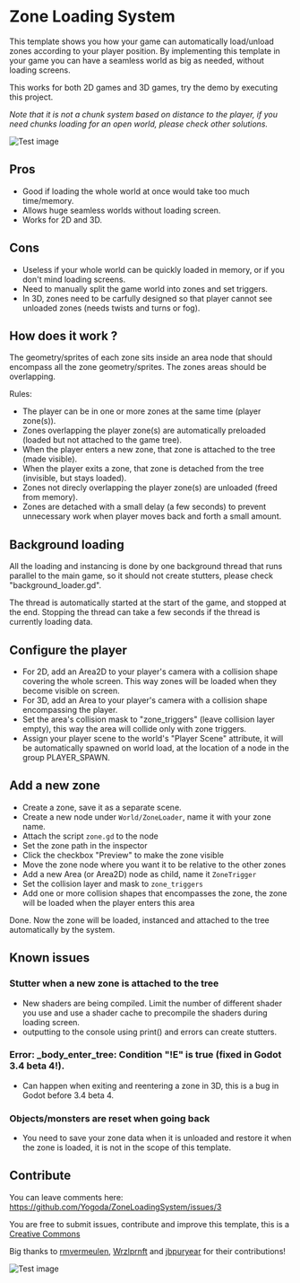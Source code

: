 # Zone Loading System

This template shows you how your game can automatically load/unload zones according to your player position. By implementing this template in your game you can have a seamless world as big as needed, without loading screens.

This works for both 2D games and 3D games, try the demo by executing this project.

*Note that it is not a chunk system based on distance to the player, if you need chunks loading for an open world, please check other solutions.*

![Test image](screenshots/world.png)

## Pros
- Good if loading the whole world at once would take too much time/memory.
- Allows huge seamless worlds without loading screen.
- Works for 2D and 3D.

## Cons
- Useless if your whole world can be quickly loaded in memory, or if you don't mind loading screens.
- Need to manually split the game world into zones and set triggers.
- In 3D, zones need to be carfully designed so that player cannot see unloaded zones (needs twists and turns or fog).

## How does it work ?

The geometry/sprites of each zone sits inside an area node that should encompass all the zone geometry/sprites. The zones areas should be overlapping.

Rules:
- The player can be in one or more zones at the same time (player zone(s)).
- Zones overlapping the player zone(s) are automatically preloaded (loaded but not attached to the game tree). 
- When the player enters a new zone, that zone is attached to the tree (made visible).
- When the player exits a zone, that zone is detached from the tree (invisible, but stays loaded).
- Zones not direcly overlapping the player zone(s) are unloaded (freed from memory).
- Zones are detached with a small delay (a few seconds) to prevent unnecessary work when player moves back and forth a small amount.

## Background loading

All the loading and instancing is done by one background thread that runs parallel to the main game, so it should not create stutters, please check "background_loader.gd". 

The thread is automatically started at the start of the game, and stopped at the end. Stopping the thread can take a few seconds if the thread is currently loading data.

## Configure the player

- For 2D, add an Area2D to your player's camera with a collision shape covering the whole screen. This way zones will be loaded when they become visible on screen.
- For 3D, add an Area to your player's camera with a collision shape encompassing the player.
- Set the area's collision mask to "zone_triggers" (leave collision layer empty), this way the area will collide only with zone triggers.
- Assign your player scene to the world's "Player Scene" attribute, it will be automatically spawned on world load, at the location of a node in the group PLAYER_SPAWN.

## Add a new zone

- Create a zone, save it as a separate scene.
- Create a new node under `World/ZoneLoader`, name it with your zone name.
- Attach the script `zone.gd` to the node
- Set the zone path in the inspector
- Click the checkbox "Preview" to make the zone visible
- Move the zone node where you want it to be relative to the other zones
- Add a new Area (or Area2D) node as child, name it `ZoneTrigger`
- Set the collision layer and mask to `zone_triggers`
- Add one or more collision shapes that encompasses the zone, the zone will be loaded when the player enters this area

Done. Now the zone will be loaded, instanced and attached to the tree automatically by the system.

## Known issues

### Stutter when a new zone is attached to the tree
- New shaders are being compiled. Limit the number of different shader you use and use a shader cache to precompile the shaders during loading screen.
- outputting to the console using print() and errors can create stutters.

### Error: _body_enter_tree: Condition "!E" is true (fixed in Godot 3.4 beta 4!).

- Can happen when exiting and reentering a zone in 3D, this is a bug in Godot before 3.4 beta 4.

### Objects/monsters are reset when going back

- You need to save your zone data when it is unloaded and restore it when the zone is loaded, it is not in the scope of this template.

## Contribute

You can leave comments here: https://github.com/Yogoda/ZoneLoadingSystem/issues/3

You are free to submit issues, contribute and improve this template, this is a [Creative Commons](https://creativecommons.org/publicdomain/zero/1.0/)

Big thanks to [rmvermeulen](https://github.com/rmvermeulen), [Wrzlprnft](https://github.com/Wrzlprnft) and [jbpuryear](https://github.com/jbpuryear) for their contributions!

![Test image](screenshots/demo.png)
